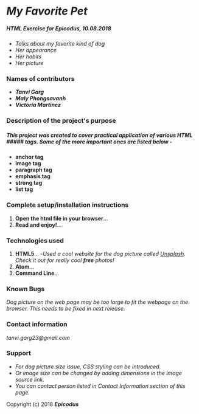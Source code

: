 # _My Favorite Pet_
##### HTML Exercise for Epicodus, 10.08.2018
* _Talks about my favorite kind of dog_
* _Her appearance_
* _Her habits_
* _Her picture_

### Names of contributors
* _**Tanvi Garg**_
* _**Maly Phongsavanh**_
* _**Victoria Martinez**_


### Description of the project's purpose
##### This project was created to cover practical application of various HTML ##### tags. Some of the more important ones are listed below -
* **anchor tag**
* **image tag**
* **paragraph tag**
* **emphasis tag**
* **strong tag**
* **list tag**

### Complete setup/installation instructions
1. **Open the html file in your browser**...
2. **Read and enjoy!**...

### Technologies used
1. **HTML5**... -_Used a cool website for the dog picture called [Unsplash](https://unsplash.com/). Check it out for really cool **free** photos!_
2. **Atom**...
3. **Command Line**...

### Known Bugs
_Dog picture on the web page may be too large to fit the webpage on the browser. This needs to be fixed in next release._

### Contact information
_tanvi.garg23@gmail.com_

### Support
* _For dog picture size issue, CSS styling can be introduced._
* _Or image size can be changed by adding dimensions in the image source link._
* _You can contact person listed in Contact Information section of this page._

Copyright (c) 2018 **_Epicodus_**
